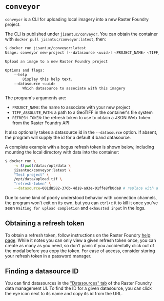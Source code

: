 # `conveyor`

`conveyor` is a CLI for uploading local imagery into a new Raster Foundry project.

The CLI is published under `jisantuc/conveyor`. You can obtain the container with
`docker pull jisantuc/conveyor:latest`, then:

```bash
$ docker run jisantuc/conveyor:latest
Usage: conveyor new-project [--datasource <uuid>] <PROJECT_NAME> <TIFF_ABSOLUTE_PATH> <REFRESH_TOKEN>

Upload an image to a new Raster Foundry project

Options and flags:
    --help
        Display this help text.
    --datasource <uuid>
        Which datasource to associate with this imagery
```

The program's arguments are:

- `PROJECT_NAME`: the name to associate with your new project
- `TIFF_ABSOLUTE_PATH`: a path to a GeoTIFF in the container's file system
- `REFRESH_TOKEN`: the refresh token to use to obtain a JSON Web Token from the Raster Foundry API

It also optionally takes a datasource id in the `--datasource` option. If absent, the program will supply
the id for a default 4 band datasource.

A complete example with a bogus refresh token is shown below, including mounting the local directory with
data into the container:

```bash
$ docker run \
    -v $(pwd)/data:/opt/data \
    jisantuc/conveyor:latest \
    "Test project" \
    /opt/data/upload.tif \
    "refresh-token" \
    --datasource=001d8582-376b-4d18-a93e-01ffe8fb0da8 # replace with a real datasource ID if desired
```

Due to some kind of poorly understood behavior with connection channels,
the program won't exit on its own, but you can `ctrl+c` it to kill
it once you've seen `Waiting for upload completion` and `exhausted input` in the logs.

## Obtaining a refresh token

To obtain a refresh token, follow instructions on the Raster Foundry [help page](https://help.rasterfoundry.com/en/articles/777804-generating-a-refresh-token-in-order-to-use-the-api).
While it notes you can only view a given refresh token once, you can create as many as you need, so don't panic if you accidentally
click out of the modal before you copy the token. For ease of access, consider storing your refresh token in a password manager.

## Finding a datasource ID

You can find datasources in the ["Datasources" tab](https://app.rasterfoundry.com/imports/datasources/list?page=1) of the Raster Foundry data
management UI. To find the ID for a given datasource, you can click the eye icon next to its name and copy its id from the URL.
